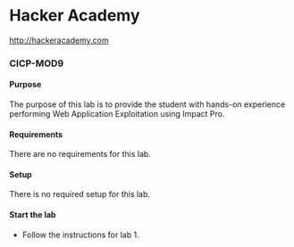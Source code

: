 Hacker Academy
==============
http://hackeracademy.com

### CICP-MOD9

#### Purpose
The purpose of this lab is to provide the student with hands-on experience performing Web Application Exploitation using Impact Pro.

#### Requirements
There are no requirements for this lab.

#### Setup
There is no required setup for this lab.

#### Start the lab
* Follow the instructions for lab 1.